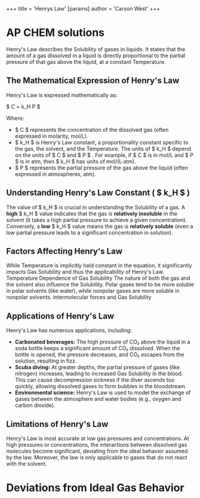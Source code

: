 +++
 title = 'Henrys Law'
[params]
	author = 'Carson West'
+++
# AP CHEM solutions

Henry's Law describes the Solubility of gases in liquids.  It states that the amount of a gas dissolved in a liquid is directly proportional to the partial pressure of that gas above the liquid, at a constant Temperature.

## The Mathematical Expression of Henry's Law

Henry's Law is expressed mathematically as:

 $ C = k_H P $ 

Where:

*  $ C $  represents the concentration of the dissolved gas (often expressed in molarity, mol/L).
*  $ k_H $  is Henry's Law constant, a proportionality constant specific to the gas, the solvent, and the Temperature.  The units of  $ k_H $  depend on the units of  $ C $  and  $ P $ .  For example, if  $ C $  is in mol/L and  $ P $  is in atm, then  $ k_H $  has units of mol/(L·atm).
*  $ P $  represents the partial pressure of the gas above the liquid (often expressed in atmospheres, atm).


## Understanding Henry's Law Constant ( $ k_H $ )

The value of  $ k_H $  is crucial in understanding the Solubility of a gas.  A **high**  $ k_H $  value indicates that the gas is **relatively insoluble** in the solvent (it takes a high partial pressure to achieve a given concentration). Conversely, a **low**  $ k_H $  value means the gas is **relatively soluble** (even a low partial pressure leads to a significant concentration in solution).  


## Factors Affecting Henry's Law

While Temperature is implicitly held constant in the equation, it significantly impacts Gas Solubility and thus the applicability of Henry's Law.  Temperature Dependence of Gas Solubility The nature of both the gas and the solvent also influence the Solubility.  Polar gases tend to be more soluble in polar solvents (like water), while nonpolar gases are more soluble in nonpolar solvents.  intermolecular forces and Gas Solubility
## Applications of Henry's Law

Henry's Law has numerous applications, including:

* **Carbonated beverages:** The high pressure of CO₂ above the liquid in a soda bottle keeps a significant amount of CO₂ dissolved.  When the bottle is opened, the pressure decreases, and CO₂ escapes from the solution, resulting in fizz.
* **Scuba diving:**  At greater depths, the partial pressure of gases (like nitrogen) increases, leading to increased Gas Solubility in the blood.  This can cause decompression sickness if the diver ascends too quickly, allowing dissolved gases to form bubbles in the bloodstream.
* **Environmental science:** Henry's Law is used to model the exchange of gases between the atmosphere and water bodies (e.g., oxygen and carbon dioxide).
## Limitations of Henry's Law
Henry's Law is most accurate at low gas pressures and concentrations. At high pressures or concentrations, the interactions between dissolved gas molecules become significant, deviating from the ideal behavior assumed by the law.  Moreover, the law is only applicable to gases that do not react with the solvent.  
# Deviations from Ideal Gas Behavior